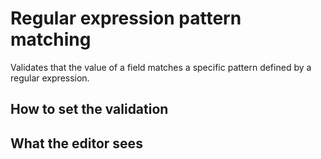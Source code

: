 # Regular expression pattern matching
Validates that the value of a field matches a specific pattern defined by a regular expression.

## How to set the validation
## What the editor sees
